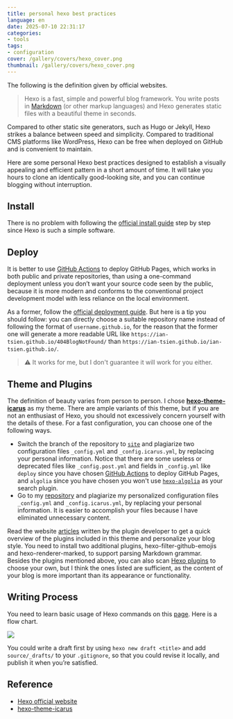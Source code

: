 ```yaml
---
title: personal hexo best practices
language: en
date: 2025-07-10 22:31:17
categories:
- tools
tags:
- configuration
cover: /gallery/covers/hexo_cover.png
thumbnail: /gallery/covers/hexo_cover.png
---
```



The following is the definition given by official websites.

> Hexo is a fast, simple and powerful blog framework. You write posts in [Markdown](http://daringfireball.net/projects/markdown/) (or other markup languages) and Hexo generates static files with a beautiful theme in seconds.

Compared to other static site generators, such as Hugo or Jekyll, Hexo strikes a balance between speed and simplicity. Compared to traditional CMS platforms like WordPress, Hexo can be free when deployed on GitHub and is convenient to maintain.

Here are some personal Hexo best practices designed to establish a visually appealing and efficient pattern in a short amount of time. It will take you hours to clone an identically good-looking site, and you can continue blogging without interruption.

## Install

There is no problem with following the [official install guide](https://hexo.io/docs/#Installation) step by step since Hexo is such a simple software.

## Deploy

It is better to use [GitHub Actions](https://docs.github.com/en/actions) to deploy GitHub Pages, which works in both public and private repositories, than using a one-command deployment unless you don’t want your source code seen by the public, because it is more modern and conforms to the conventional project development model with less reliance on the local environment.

As a former, follow the [official deployment guide](https://hexo.io/docs/github-pages). But here is a tip you should follow: you can directly choose a suitable repository name instead of following the format of `username.github.io`, for the reason that the former one will generate a more readable URL like `https://ian-tsien.github.io/404BlogNotFound/` than `https://ian-tsien.github.io/ian-tsien.github.io/`.

> :warning: ​​It works for me, but I don't guarantee it will work for you either.
>

## Theme and Plugins

The definition of beauty varies from person to person. I chose **[hexo-theme-icarus](https://github.com/ppoffice/hexo-theme-icarus)** as my theme. There are ample variants of this theme, but if you are not an enthusiast of Hexo, you should not excessively concern yourself with the details of these. For a fast configuration, you can choose one of the following ways.<br/>

* Switch the branch of the repository to [`site`](https://github.com/ppoffice/hexo-theme-icarus/tree/site) and plagiarize two configuration files `_config.yml` and `_config.icarus.yml`, by replacing your personal information. Notice that there are some useless or deprecated files like `_config.post.yml` and fields in `_config.yml` like `deploy` since you have chosen [GitHub Actions](https://docs.github.com/en/actions) to deploy GitHub Pages, and `algolia` since you have chosen you won't use [`hexo-algolia`](https://github.com/oncletom/hexo-algolia) as your search plugin.
* Go to my [repository](https://github.com/ian-tsien/404BlogNotFound) and plagiarize my personalized configuration files `_config.yml` and `_config.icarus.yml`, by replacing your personal information. It is easier to accomplish your files because I have eliminated unnecessary content.

Read the website [articles](https://ppoffice.github.io/hexo-theme-icarus/) written by the plugin developer to get a quick overview of the plugins included in this theme and personalize your blog style. You need to install two additional plugins, hexo-filter-github-emojis and hexo-renderer-marked, to support parsing Markdown grammar. Besides the plugins mentioned above, you can also scan [Hexo plugins](https://hexo.io/plugins/) to choose your own,  but I think the ones listed are sufficient, as the content of your blog is more important than its appearance or functionality.

## Writing Process

You need to learn basic usage of Hexo commands on this [page](https://hexo.io/docs/commands). Here is a flow chart.

![](gallery/workflows/hexo_writing_process.svg)

You could write a draft first by using `hexo new draft <title>` and add `source/_drafts/` to your `.gitignore`, so that you could revise it locally, and publish it when you’re satisfied.

## Reference

* [Hexo official website](https://hexo.io/)
* [hexo-theme-icarus](https://ppoffice.github.io/hexo-theme-icarus/)
